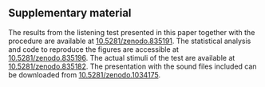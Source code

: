 ---
---
## Supplementary material

The results from the listening test presented in this paper together with the
procedure are available at
[10.5281/zenodo.835191](https://doi.org/10.5281/zenodo.835191).  The statistical
analysis and code to reproduce the figures are accessible at
[10.5281/zenodo.835196](https://doi.org/10.5281/zenodo.835196).  The actual
stimuli of the test are available at
[10.5281/zenodo.835182](https://doi.org/10.5281/zenodo.835182).  The
presentation with the sound files included can be downloaded from
[10.5281/zenodo.1034175](https://doi.org/10.5281/zenodo.1034175).
